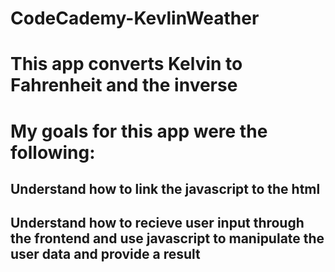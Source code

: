 # CodeCademy-KevlinWeather

# This app converts Kelvin to Fahrenheit and the inverse

# My goals for this app were the following:
## Understand how to link the javascript to the html
## Understand how to recieve user input through the frontend and use javascript to manipulate the user data and provide a result
